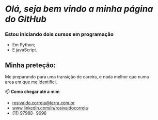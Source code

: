 # _Olá,  seja bem vindo a minha página do GitHub_

###  **Estou iniciando dois cursos em programação**
- Em Python;
- E javaScript.

## **Minha preteção:**

Me preparando para uma transição de careira, e nada melhor que numa area em que me identifici.

📫  **Como chegar até a mim**

-   rosivaldo.correia@terra.com.br 
-   www.linkedin.com/in/rosivaldocorreia
-   (11) 97988- 9698

<!---
Rosivaldo01/Rosivaldo01 is a ✨ special ✨ repository because its `README.md` (this file) appears on your GitHub profile.
You can click the Preview link to take a look at your changes.
--->
